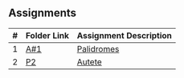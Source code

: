 ##  Assignments

|   #   | Folder Link | Assignment Description |
| :---: | ----------- | ---------------------- |
|   1   | [A#1](https://github.com/Coop-Wolf/2143-OOP/tree/main/A%231) | [Palidromes](https://github.com/Coop-Wolf/2143-OOP/blob/main/A%231/README.md)   |
|   2   | [P2]() | [Autete]()   |